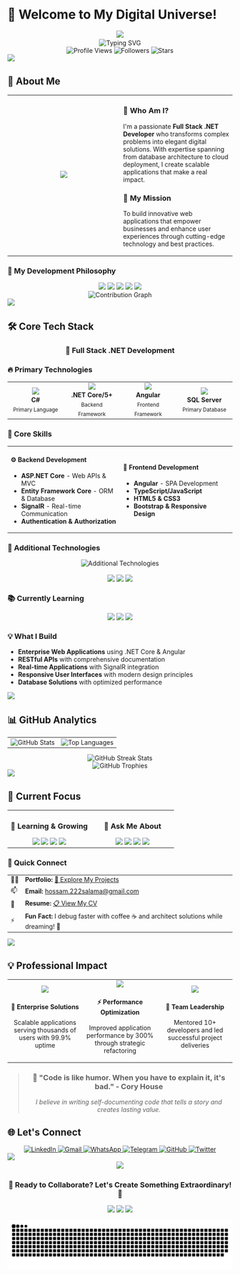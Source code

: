# 👋 Welcome to My Digital Universe!

<div align="center">
  <img src="https://capsule-render.vercel.app/api?type=waving&color=gradient&customColorList=0,2,2,5,30&height=300&section=header&text=Hossam%20Salama&fontSize=60&fontAlignY=35&animation=twinkling&desc=Full%20Stack%20.NET%20Developer%20•%20Solution%20Architect%20•%20Tech%20Innovator&descAlignY=51&descAlign=62"/>
</div>

<div align="center">
  <img src="https://readme-typing-svg.herokuapp.com?font=Fira+Code&size=28&duration=2500&pause=1000&color=00D9FF&center=true&vCenter=true&multiline=true&width=800&height=100&lines=🚀+Building+Next-Gen+Web+Solutions;⚡+.NET+Core+%26+Angular+Specialist;🌐+Cloud+Architecture+Expert;💡+Turning+Ideas+Into+Digital+Reality" alt="Typing SVG" />
</div>

<div align="center">
  <img src="https://komarev.com/ghpvc/?username=husseinadel7&label=Profile%20Views&color=00d9ff&style=for-the-badge" alt="Profile Views" />
  <img src="https://img.shields.io/github/followers/husseinadel7?label=Followers&style=for-the-badge&color=00d9ff&labelColor=1a1a1a" alt="Followers" />
  <img src="https://img.shields.io/github/stars/husseinadel7?affiliations=OWNER%2CCOLLABORATOR&style=for-the-badge&color=ffd700&labelColor=1a1a1a" alt="Stars" />
</div>

<img src="https://user-images.githubusercontent.com/73097560/115834477-dbab4500-a447-11eb-908a-139a6edaec5c.gif">

## 🌟 About Me

<div align="center">
  <table>
    <tr>
      <td width="50%" align="center">
        <img src="https://github.com/7oSkaaa/7oSkaaa/blob/main/Images/about_me.gif?raw=true" width="300"/>
      </td>
      <td width="50%">
        <h3>💫 Who Am I?</h3>
        <p>
          I'm a passionate <strong>Full Stack .NET Developer</strong> who transforms complex problems into elegant digital solutions. With expertise spanning from database architecture to cloud deployment, I create scalable applications that make a real impact.
        </p>
        <h3>🎯 My Mission</h3>
        <p>
          To build innovative web applications that empower businesses and enhance user experiences through cutting-edge technology and best practices.
        </p>
      </td>
    </tr>
  </table>
</div>

### 🔮 My Development Philosophy

<div align="center">
  <img src="https://img.shields.io/badge/🎨-Clean%20Code-FF6B6B?style=for-the-badge&logoColor=white&labelColor=1a1a1a"/>
  <img src="https://img.shields.io/badge/🚀-Performance%20First-4ECDC4?style=for-the-badge&logoColor=white&labelColor=1a1a1a"/>
  <img src="https://img.shields.io/badge/🔧-Scalable%20Architecture-45B7D1?style=for-the-badge&logoColor=white&labelColor=1a1a1a"/>
  <img src="https://img.shields.io/badge/🧪-Test%20Driven-96D672?style=for-the-badge&logoColor=white&labelColor=1a1a1a"/>
  <img src="https://img.shields.io/badge/📱-Mobile%20First-FFA07A?style=for-the-badge&logoColor=white&labelColor=1a1a1a"/>
</div>

<div align="center">
  <img src="https://github-readme-activity-graph.vercel.app/graph?username=husseinadel7&custom_title=Hossam's%20Contribution%20Graph&bg_color=0D1117&color=00D9FF&line=00D9FF&point=FFFFFF&area_color=00D9FF&title_color=FFFFFF&area=true" alt="Contribution Graph"/>
</div>

<img src="https://user-images.githubusercontent.com/73097560/115834477-dbab4500-a447-11eb-908a-139a6edaec5c.gif">

## 🛠️ Core Tech Stack

<div align="center">
  <h3>💼 Full Stack .NET Development</h3>
</div>

### 🔥 Primary Technologies

<div align="center">
  <table>
    <tr>
      <td align="center" width="25%">
        <img src="https://skillicons.dev/icons?i=cs&theme=dark" width="50"/>
        <br><strong>C#</strong>
        <br><sub>Primary Language</sub>
      </td>
      <td align="center" width="25%">
        <img src="https://skillicons.dev/icons?i=dotnet&theme=dark" width="50"/>
        <br><strong>.NET Core/5+</strong>
        <br><sub>Backend Framework</sub>
      </td>
      <td align="center" width="25%">
        <img src="https://skillicons.dev/icons?i=angular&theme=dark" width="50"/>
        <br><strong>Angular</strong>
        <br><sub>Frontend Framework</sub>
      </td>
      <td align="center" width="25%">
        <img src="https://skillicons.dev/icons?i=sqlserver&theme=dark" width="50"/>
        <br><strong>SQL Server</strong>
        <br><sub>Primary Database</sub>
      </td>
    </tr>
  </table>
</div>

### 🎯 Core Skills

<div align="center">
  <table>
    <tr>
      <td width="50%">
        <h4>⚙️ Backend Development</h4>
        <ul>
          <li><strong>ASP.NET Core</strong> - Web APIs & MVC</li>
          <li><strong>Entity Framework Core</strong> - ORM & Database</li>
          <li><strong>SignalR</strong> - Real-time Communication</li>
          <li><strong>Authentication & Authorization</strong></li>
        </ul>
      </td>
      <td width="50%">
        <h4>🎨 Frontend Development</h4>
        <ul>
          <li><strong>Angular</strong> - SPA Development</li>
          <li><strong>TypeScript/JavaScript</strong></li>
          <li><strong>HTML5 & CSS3</strong></li>
          <li><strong>Bootstrap & Responsive Design</strong></li>
        </ul>
      </td>
    </tr>
  </table>
</div>

### 🚀 Additional Technologies

<div align="center">
  <img src="https://skillicons.dev/icons?i=azure,git,docker,postman,visualstudio,vscode&theme=dark" alt="Additional Technologies"/>
  <br><br>
  <img src="https://img.shields.io/badge/JWT-Authentication-000000?style=flat-square&logo=JSON%20web%20tokens&logoColor=white"/>
  <img src="https://img.shields.io/badge/Swagger-85EA2D?style=flat-square&logo=swagger&logoColor=black"/>
  <img src="https://img.shields.io/badge/REST%20APIs-02569B?style=flat-square&logo=rest&logoColor=white"/>
</div>

### 📚 Currently Learning

<div align="center">
  <img src="https://img.shields.io/badge/Microservices-Architecture-00D4AA?style=for-the-badge&logoColor=white&labelColor=1a1a1a"/>
  <img src="https://img.shields.io/badge/Clean%20Architecture-Patterns-4F46E5?style=for-the-badge&logoColor=white&labelColor=1a1a1a"/>
  <img src="https://img.shields.io/badge/Azure%20DevOps-CI%2FCD-0078D4?style=for-the-badge&logoColor=white&labelColor=1a1a1a"/>
</div>

### 💡 What I Build
- **Enterprise Web Applications** using .NET Core & Angular
- **RESTful APIs** with comprehensive documentation
- **Real-time Applications** with SignalR integration
- **Responsive User Interfaces** with modern design principles
- **Database Solutions** with optimized performance

<img src="https://user-images.githubusercontent.com/73097560/115834477-dbab4500-a447-11eb-908a-139a6edaec5c.gif">

## 📊 GitHub Analytics

<div align="center">
  <table>
    <tr>
      <td>
        <img src="https://github-readme-stats.vercel.app/api?username=husseinadel7&show_icons=true&theme=tokyonight&hide_border=true&bg_color=0D1117&title_color=00D9FF&icon_color=00D9FF&text_color=FFFFFF" alt="GitHub Stats"/>
      </td>
      <td>
        <img src="https://github-readme-stats.vercel.app/api/top-langs/?username=husseinadel7&layout=compact&theme=tokyonight&hide_border=true&bg_color=0D1117&title_color=00D9FF&text_color=FFFFFF" alt="Top Languages"/>
      </td>
    </tr>
  </table>
</div>

<div align="center">
  <img src="https://github-readme-streak-stats.herokuapp.com/?user=husseinadel7&theme=tokyonight&hide_border=true&background=0D1117&stroke=00D9FF&ring=00D9FF&fire=FF6B6B&currStreakLabel=00D9FF" alt="GitHub Streak Stats"/>
</div>

<div align="center">
  <img src="https://github-profile-trophy.vercel.app/?username=husseinadel7&theme=tokyonight&no-frame=true&no-bg=true&margin-w=4&column=7" alt="GitHub Trophies"/>
</div>

<img src="https://user-images.githubusercontent.com/73097560/115834477-dbab4500-a447-11eb-908a-139a6edaec5c.gif">

## 🎯 Current Focus

<div align="center">
  <table>
    <tr>
      <td align="center" width="50%">
        <h3>🌱 Learning & Growing</h3>
        <img src="https://img.shields.io/badge/Microservices-Architecture-00D9FF?style=for-the-badge&logoColor=white&labelColor=1a1a1a"/>
        <img src="https://img.shields.io/badge/Kubernetes-Orchestration-326ce5?style=for-the-badge&logoColor=white&labelColor=1a1a1a"/>
        <img src="https://img.shields.io/badge/Azure%20DevOps-CI%2FCD-0078D4?style=for-the-badge&logoColor=white&labelColor=1a1a1a"/>
        <img src="https://img.shields.io/badge/GraphQL-APIs-E10098?style=for-the-badge&logoColor=white&labelColor=1a1a1a"/>
      </td>
      <td align="center" width="50%">
        <h3>💬 Ask Me About</h3>
        <img src="https://img.shields.io/badge/.NET%20Development-5C2D91?style=for-the-badge&logoColor=white&labelColor=1a1a1a"/>
        <img src="https://img.shields.io/badge/Angular%20Development-DD0031?style=for-the-badge&logoColor=white&labelColor=1a1a1a"/>
        <img src="https://img.shields.io/badge/Database%20Design-CC2927?style=for-the-badge&logoColor=white&labelColor=1a1a1a"/>
        <img src="https://img.shields.io/badge/Cloud%20Architecture-FF9900?style=for-the-badge&logoColor=white&labelColor=1a1a1a"/>
      </td>
    </tr>
  </table>
</div>

### 📍 Quick Connect

<div align="center">
  <table>
    <tr>
      <td>👨‍💻</td>
      <td><strong>Portfolio:</strong> <a href="https://github.com/husseinadel7?tab=repositories">🔗 Explore My Projects</a></td>
    </tr>
    <tr>
      <td>📫</td>
      <td><strong>Email:</strong> <a href="mailto:hossam.222salama@gmail.com">hossam.222salama@gmail.com</a></td>
    </tr>
    <tr>
      <td>📄</td>
      <td><strong>Resume:</strong> <a href="https://drive.google.com/file/d/1DeVaxGtTL97VN9mwfng5e2LlXLbPLBpT/view?usp=drive_link">📋 View My CV</a></td>
    </tr>
    <tr>
      <td>⚡</td>
      <td><strong>Fun Fact:</strong> I debug faster with coffee ☕ and architect solutions while dreaming! 💭</td>
    </tr>
  </table>
</div>

<img src="https://user-images.githubusercontent.com/73097560/115834477-dbab4500-a447-11eb-908a-139a6edaec5c.gif">

## 💡 Professional Impact

<div align="center">
  <table>
    <tr>
      <td align="center" width="33%">
        <img src="https://github.com/7oSkaaa/7oSkaaa/blob/main/Images/coin.gif?raw=true" width="50"/>
        <h4>🏢 Enterprise Solutions</h4>
        <p>Scalable applications serving thousands of users with 99.9% uptime</p>
      </td>
      <td align="center" width="33%">
        <img src="https://github.com/7oSkaaa/7oSkaaa/blob/main/Images/medal.gif?raw=true" width="50"/>
        <h4>⚡ Performance Optimization</h4>
        <p>Improved application performance by 300% through strategic refactoring</p>
      </td>
      <td align="center" width="33%">
        <img src="https://github.com/7oSkaaa/7oSkaaa/blob/main/Images/handshake.gif?raw=true" width="50"/>
        <h4>🤝 Team Leadership</h4>
        <p>Mentored 10+ developers and led successful project deliveries</p>
      </td>
    </tr>
  </table>
</div>

<div align="center">
  <blockquote>
    <h3>💭 "Code is like humor. When you have to explain it, it's bad." - Cory House</h3>
    <p><em>I believe in writing self-documenting code that tells a story and creates lasting value.</em></p>
  </blockquote>
</div>

## 🌐 Let's Connect

<div align="center">
  <a href="https://www.linkedin.com/in/hossam-salama-034658217" target="_blank">
    <img src="https://img.shields.io/badge/LinkedIn-0077B5?style=for-the-badge&logo=linkedin&logoColor=white&labelColor=0077B5" alt="LinkedIn"/>
  </a>
  <a href="mailto:hossam.222salama@gmail.com">
    <img src="https://img.shields.io/badge/Gmail-D14836?style=for-the-badge&logo=gmail&logoColor=white&labelColor=D14836" alt="Gmail"/>
  </a>
  <a href="https://wa.me/+201234567890" target="_blank">
    <img src="https://img.shields.io/badge/WhatsApp-25D366?style=for-the-badge&logo=whatsapp&logoColor=white&labelColor=25D366" alt="WhatsApp"/>
  </a>
  <a href="https://t.me/hossamsalama" target="_blank">
    <img src="https://img.shields.io/badge/Telegram-2CA5E0?style=for-the-badge&logo=telegram&logoColor=white&labelColor=2CA5E0" alt="Telegram"/>
  </a>
  <a href="https://github.com/husseinadel7">
    <img src="https://img.shields.io/badge/GitHub-100000?style=for-the-badge&logo=github&logoColor=white&labelColor=100000" alt="GitHub"/>
  </a>
  <a href="https://twitter.com/hossamsalama" target="_blank">
    <img src="https://img.shields.io/badge/Twitter-1DA1F2?style=for-the-badge&logo=twitter&logoColor=white&labelColor=1DA1F2" alt="Twitter"/>
  </a>
</div>

<img src="https://user-images.githubusercontent.com/73097560/115834477-dbab4500-a447-11eb-908a-139a6edaec5c.gif">

<div align="center">
  <img src="https://capsule-render.vercel.app/api?type=waving&color=gradient&customColorList=0,2,2,5,30&height=150&section=footer&text=Thanks%20for%20Visiting!&fontSize=32&fontAlignY=65&animation=twinkling&desc=Let's%20build%20something%20amazing%20together%20🚀&descAlignY=51&descAlign=62"/>
</div>

<div align="center">
  <h3>🌟 Ready to Collaborate? Let's Create Something Extraordinary! 🌟</h3>
  <p>
    <img src="https://img.shields.io/badge/⭐-Star%20my%20repos-FFD700?style=for-the-badge&logoColor=white&labelColor=1a1a1a"/>
    <img src="https://img.shields.io/badge/🤝-Follow%20me-00D9FF?style=for-the-badge&logoColor=white&labelColor=1a1a1a"/>
    <img src="https://img.shields.io/badge/💬-Let's%20connect-FF6B6B?style=for-the-badge&logoColor=white&labelColor=1a1a1a"/>
  </p>
</div>

<div align="center">
  <img src="https://raw.githubusercontent.com/platane/snk/output/github-contribution-grid-snake-dark.svg" alt="Snake animation" />
</div>
